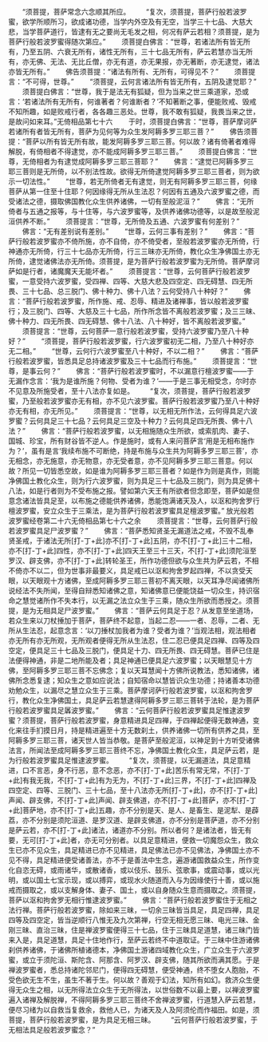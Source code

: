 <!-- { "loadSidebar": true } -->
　　“须菩提，菩萨常念六念顺其所应。
　　“复次，须菩提，菩萨行般若波罗蜜，欲学所顺所习，欲成诸功德，当学内外空及有无空，当学三十七品、大慈大悲，当学菩萨道行，皆逮有无之要尚无毛发之相，何况有萨云若相？须菩提，是为菩萨行般若波罗蜜得随次第应。”
　　须菩提白佛言：“世尊，若诸法所有皆无所有，乃至五阴、六衰无所有，诸性无所有，三十七品无所有，萨云若慧亦当无所有，亦无佛、无法、无比丘僧，亦无有道，亦无果报，亦无著断，亦无逮觉，诸法亦皆无所有。”
　　佛告须菩提：“诸法有所有、无所有，可得见不？”
　　须菩提言：“不可得，世尊。”
　　“须菩提，云何言诸法所有皆无所有，五阴及逮觉耶？”
　　须菩提白佛言：“世尊，我于是法无有狐疑，但为当来之世三乘道家，恐或言：‘若诸法所有无所有，何谁著者？何谁断者？’不知著断之事，便能败戒、毁戒不知所趣，如是败戒行者，各各趣三恶处。世尊，我不敢有狐疑，我畏当来之世，是故问如来耳。”无倚相品第七十六
　　于时，须菩提白佛言：“世尊，菩萨摩诃萨若诸所有者皆无所有，菩萨为见何等为众生发阿耨多罗三耶三菩？”
　　佛告须菩提：“菩萨以所有皆无所有故，能发阿耨多罗三耶三菩。何以故？诸有倚著者难得解脱，有倚相者不得逮觉，亦不能成阿耨多罗三耶三菩。”
　　须菩提白佛言：“世尊，无倚相者为有逮觉成阿耨多罗三耶三菩耶？”
　　佛言：“逮觉已阿耨多罗三耶三菩则是无所倚，以不别法性故。欲得无所倚逮觉阿耨多罗三耶三菩者，则为欲示一切法性。”
　　“世尊，若无所倚者无有逮觉，则无有阿耨多罗三耶三菩，何缘菩萨从第一住至十住耶？何因缘得无所从生法忍？何因有五通及六波罗蜜之德，而受诸法之德，摄取佛国教化众生供养诸佛，一切有至般泥洹？”
　　佛言：“无所倚者与五通之报等，与十住等，与六波罗蜜等，及供养诸佛功德等，以是故至般泥洹供养不断。”
　　须菩提言：“世尊，无所倚及五通、六波罗蜜有何差别？”
　　佛言：“无有差别说有差别。”
　　“世尊，云何三事有差别？”
　　佛言：“菩萨行般若波罗蜜亦不倚所施，亦不自倚，亦不倚受者，至般若波罗蜜亦无所倚，行神通亦无所倚，行三十七品亦无所倚，行三三昧亦无所倚，教化众生净佛国土亦无所倚，逮觉诸佛法亦无所倚。须菩提，是为菩萨行般若波罗蜜为无所倚。菩萨摩诃萨如是行者，诸魔魔天无能坏者。”
　　须菩提言：“世尊，云何菩萨行般若波罗蜜，一意受持六波罗蜜，受四禅、四等、大慈大悲及四空定、四无碍慧、四无所畏、三十七品、总三脱门、佛十种力、佛十八法？云何受持八十种好？”
　　佛言：“菩萨行般若波罗蜜，所作施、戒、忍辱、精进及诸禅事，皆以般若波罗蜜行；及三脱门、四等、大慈及三十七品，所作所念皆不离般若波罗蜜；及三三昧、佛十种力、四无所畏、四无碍慧、佛十八法、八十种好，皆不离般若波罗蜜。”
　　须菩提言：“世尊，云何菩萨一意行般若波罗蜜，受持六波罗蜜乃至八十种好？”
　　“须菩提，菩萨行般若波罗蜜，行六波罗蜜初无二相，乃至八十种好亦无二相。”
　　“世尊，云何行六波罗蜜至八十种好，不以二相？”
　　佛言：“菩萨行般若波罗蜜，皆悉具足总持诸波罗蜜及三十七品而行布施。”
　　须菩提言：“世尊，是事云何？”
　　佛言：“菩萨行般若波罗蜜时，不以漏意行檀波罗蜜——于无漏作念言：‘我为是谁所施？何物、受者为谁？’——于是三事无相受念，尔时亦不见意及所施受者，至十八法亦复如是。
　　“复次，须菩提，菩萨行般若波罗蜜，乃至般若波罗蜜亦无有相，亦不见六波罗蜜。菩萨行般若波罗蜜乃至八十种好亦无有相，亦无所见。”
　　须菩提言：“世尊，以无相无所作法，云何得具足六波罗蜜？云何具足三十七品？云何具足三空及十种力？云何具足四无所畏、佛十八法？”
　　佛言：“菩萨行般若波罗蜜，以无相施随众生所欲，或索肌肉、妻子、国城、珍宝，所有财谷皆不逆人。作是施时，或有人来问菩萨言‘用是无相布施作为？’，虽有是言‘我续布施不可断绝，持是布施与众生共为阿耨多罗三耶三菩’，亦无相念，亦无施意，亦无物意，亦无受者意，亦不见阿耨多罗三耶三菩意。何以故？所见一切皆悉空故，如是谁为阿耨多罗三耶三菩者？如是作为则是真作，则能净佛国土教化众生，则为行六波罗蜜，则为具足三十七品及三脱门，则为具足佛十八法，如是行者则为不受布施之报。譬如第六天王有所欲者但念即至，菩萨如是但意念诸法皆具足至，以布施之德能供养诸佛，悉能饱满诸天及人，以沤和拘舍罗行檀波罗蜜，安立众生于三乘法，是为菩萨行般若波罗蜜具足檀波罗蜜。”
放光般若波罗蜜经卷第二十六无倚相品第七十六之余
　　须菩提言：“世尊，云何菩萨行般若波罗蜜具足尸波罗蜜？”
　　佛言：“菩萨悉知贤圣无漏道法之戒，不毁不乱奉贤圣戒，于诸法无所[打-丁+此]亦不[打-丁+此]五阴，亦不[打-丁+此]三十二相，亦不[打-丁+此]四性，亦不[打-丁+此]四天王至三十三天，不[打-丁+此]须陀洹至罗汉、辟支佛，亦不[打-丁+此]转轮圣王，所作功德但欲与众生共为萨云若，不相不倚亦不以二，但为世事非最要义，具足戒已以沤和拘舍罗起四禅，不以贪受天眼，以天眼观十方诸佛，至成阿耨多罗三耶三菩初不离天眼，以天耳净尽闻诸佛所说经法不失所闻，至得自辩悉知诸佛之意，知诸佛意已便能饶益一切众生，持识宿命之慧觉诸所作不失本行，以无漏之法立众生于三乘，随众生所欲而悉授之。须菩提，是为无相具足尸波罗蜜。”
　　佛言：“菩萨云何具足于忍？从发意至坐道场，若众生来以刀杖捶加于菩萨，菩萨终不起意，当起二忍——一者、忍辱，二者、无所从生法忍，起意念言：‘以刀捶杖加我者为谁？受者为谁？’当观法相，观法相者亦无所有亦无所观，无所观者便得无所从生法忍，住二忍已便具足四禅、四等及四空定，便具足三十七品及三脱门，便具足十力、四无所畏、四无碍慧。菩萨已住是法便得神通，非是二地所能及者；具足神通已便具足六波罗蜜；以天眼慧见十方佛，至阿耨多罗三耶三菩不忘佛念；复以天耳慧闻十方佛所说教法，悉知诸佛，诸佛所念悉复逮；知众生之意如应说法；自知宿命以慧皆识众生功德；持诸善本功德劝勉众生，以漏尽之慧立众生于三乘。菩萨摩诃萨行般若波罗蜜，以沤和拘舍罗行，教化众生净佛国土，具足萨云若慧逮得阿耨多罗三耶三菩转于法轮，是为菩萨行般若波罗蜜具足羼波罗蜜。”
　　佛言：“云何菩萨行般若波罗蜜具足惟逮波罗蜜？须菩提，菩萨行般若波罗蜜，身意精进具足四禅，于四禅起便得无数神通，变化来往手扪摸日月，持是精进遍至十方无数刹土，供养诸佛一切所有供养之具，至阿耨多罗三耶三菩，诸天世人皆当恭敬。是菩萨至般泥洹，以神足到十方听受诸佛法言，所闻法至成阿耨多罗三耶三菩终不忘，净佛国土教化众生，具足萨云若，是为行般若波罗蜜具足惟逮波罗蜜。
　　“复次，须菩提，以无漏道法，具足意精进，口不言恶，身不行恶，意不念恶，亦不[打-丁+此]苦乐有常无常，不[打-丁+此]有我无我，不[打-丁+此]有为无为，不[打-丁+此]三界，不[打-丁+此]四禅及四空定、四等、三脱门、三十七品，至十八法亦无所[打-丁+此]，亦不[打-丁+此]声闻、辟支佛，不[打-丁+此]声闻、辟支佛道，亦不[打-丁+此]菩萨，亦不[打-丁+此]菩萨地，亦不[打-丁+此]五趣，亦不分别是天、是人、是畜生、是泥犁、是薜荔，亦不分别是须陀洹道、是罗汉道、是辟支佛道，亦不分别是菩萨道，亦不分别是萨云若，亦不[打-丁+此]诸法，诸道亦不分别。所以者何？是诸法者，皆无有要，无可[打-丁+此]者，亦无可分别者。以具足意精进，便救一切魔怨众生，救众生已亦不见众生，具足精进已亦不见精进，具足佛法已亦不见佛法，净佛国土亦不见不得，具足精进便受诸善法，亦不于是善法中生念，遍游诸国救益众生，所作变化自恣无碍，或雨诸华，或散诸香，或以伎乐、鼓乐、弦歌事，或震动事，或以光明，或以国土七宝示现，或以搏弈，或现水火随道而入与为因缘使行十善，或以施戒而摄取之，或以支解身体、妻子、国土，或以自身随众生意而摄取之。须菩提，菩萨以沤和拘舍罗无相行惟逮波罗蜜。”
　　佛言：“菩萨行般若波罗蜜住于无相之法行禅。菩萨行般若波罗蜜，除如来三昧，一切余三昧皆当具足，具足四禅，具足四等及四空定，皆当逆顺行八惟无及九次第禅，行空无相无愿三昧、电光三昧、金刚三昧、直治三昧，住是禅波罗蜜便得三十七品，住于三昧具足道慧，诸三昧门皆来入是，具足道慧，具足十住地作行，至萨云若终不中道取证。于三昧中住游诸佛刹供养诸佛，于诸佛所植诸德本，净佛国土游诸四域教化众生，广立众生于六波罗蜜，或立于须陀洹、斯陀含、阿那含、阿罗汉、辟支佛，随其所欲而满其愿。于是禅波罗蜜者，悉总持诸陀邻尼门，便得四无碍慧，便受神通，终不堕女人胞胎，不受色欲无生不生，虽生不著于生。何以故？善观于幻法，知所有如幻。救济众生便得无众生之相，以无所得法立众生于无所得法，以世俗数不以最上要，以禅波罗蜜遍入诸禅及解脱禅，不得阿耨多罗三耶三菩终不舍禅波罗蜜，行道慧入萨云若慧，便尽习绪为以自救当复救余，救他人已，为诸天及人及阿须伦而作福田。如是，须菩提，菩萨行般若波罗蜜，是为具足无相三昧。
　　“云何菩萨行般若波罗蜜，于无相法具足般若波罗蜜念？”
